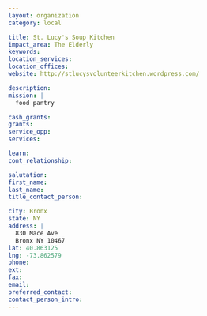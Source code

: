 ```yaml
---
layout: organization
category: local

title: St. Lucy's Soup Kitchen
impact_area: The Elderly
keywords: 
location_services: 
location_offices: 
website: http://stlucysvolunteerkitchen.wordpress.com/

description: 
mission: |
  food pantry

cash_grants: 
grants: 
service_opp: 
services: 

learn: 
cont_relationship: 

salutation: 
first_name: 
last_name: 
title_contact_person: 

city: Bronx
state: NY
address: |
  830 Mace Ave     
  Bronx NY 10467
lat: 40.863125
lng: -73.862579
phone: 
ext: 
fax: 
email: 
preferred_contact: 
contact_person_intro: 
---
```


